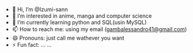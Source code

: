 - 👋 Hi, I’m @Izumi-sann
- 👀 I’m interested in anime, manga and computer science
- 🌱 I’m currently learning python and SQL(usin MySQL)
- 📫 How to reach me: using my email (gambalessandro41@gmail.com)
- 😄 Pronouns: just call me wathever you want
- ⚡ Fun fact: ... ...

<!---
Izumi-sann/Izumi-sann is a ✨ special ✨ repository because its `README.md` (this file) appears on your GitHub profile.
You can click the Preview link to take a look at your changes.
--->
